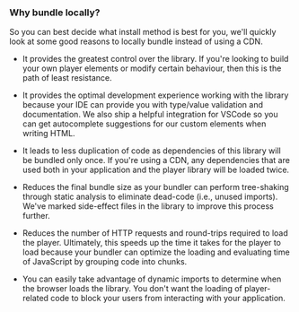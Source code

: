 ### Why bundle locally?

So you can best decide what install method is best for you, we'll quickly look at some good
reasons to locally bundle instead of using a CDN.

- It provides the greatest control over the library. If you're looking to build your own
  player elements or modify certain behaviour, then this is the path of least resistance.

- It provides the optimal development experience working with the library because your IDE
  can provide you with type/value validation and documentation. We also ship a helpful
  integration for VSCode so you can get autocomplete suggestions for our custom elements
  when writing HTML.

- It leads to less duplication of code as dependencies of this library will be
  bundled only once. If you're using a CDN, any dependencies that are used both in your
  application and the player library will be loaded twice.

- Reduces the final bundle size as your bundler can perform tree-shaking through static
  analysis to eliminate dead-code (i.e., unused imports). We've marked side-effect files in
  the library to improve this process further.

- Reduces the number of HTTP requests and round-trips required to load the player.
  Ultimately, this speeds up the time it takes for the player to load because your bundler
  can optimize the loading and evaluating time of JavaScript by grouping code into chunks.

- You can easily take advantage of dynamic imports to determine when the browser loads the
  library. You don't want the loading of player-related code to block your users from
  interacting with your application.
